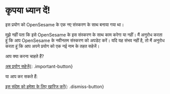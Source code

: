 # कृपया ध्यान दें!

इस प्रयोग को OpenSesame के एक नए संस्करण के साथ बनाया गया था।

मुझे नहीं पता कि इसे OpenSesame के इस संस्करण के साथ काम करेगा या नहीं। मैं अनुरोध करता हूं कि आप OpenSesame के नवीनतम संस्करण को अपडेट करें। यदि यह संभव नहीं है, तो मैं अनुरोध करता हूं कि आप अपने प्रयोग को एक नई नाम के तहत सहेजें।

आप क्या करना चाहते हैं?

[अब प्रयोग सहेजें](opensesame://action.save){: .important-button} <br />

या आप कर सकते हैं:

[इस संदेश को हमेशा के लिए खारिज करें](opensesame:not.event.os4n_dismiss_old_experiment){: .dismiss-button}